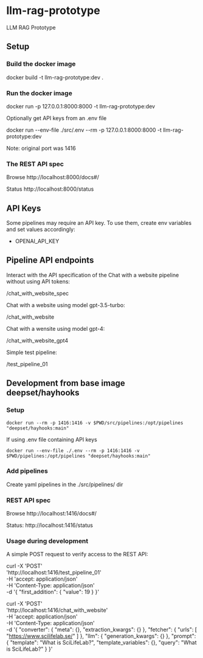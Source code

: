 # llm-rag-prototype
LLM RAG Prototype


## Setup

### Build the docker image

  docker build -t llm-rag-prototype:dev .

### Run the docker image

  docker run -p 127.0.0.1:8000:8000 -t llm-rag-prototype:dev

Optionally get API keys from an .env file

  docker run --env-file ./src/.env --rm -p 127.0.0.1:8000:8000 -t llm-rag-prototype:dev

Note: original port was 1416

### The REST API spec

Browse http://localhost:8000/docs#/

Status http://localhost:8000/status


## API Keys

Some pipelines may require an API key. To use them, create env variables and set values accordingly:

* OPENAI_API_KEY


## Pipeline API endpoints

Interact with the API specification of the Chat with a website pipeline without using API tokens:

  /chat_with_website_spec

Chat with a website using model gpt-3.5-turbo:

  /chat_with_website

Chat with a wensite using model gpt-4:

  /chat_with_website_gpt4

Simple test pipeline:

  /test_pipeline_01


## Development from base image deepset/hayhooks

### Setup

    docker run --rm -p 1416:1416 -v $PWD/src/pipelines:/opt/pipelines "deepset/hayhooks:main"

If using .env file containing API keys

    docker run --env-file ./.env --rm -p 1416:1416 -v $PWD/pipelines:/opt/pipelines "deepset/hayhooks:main"

### Add pipelines

Create yaml pipelines in the ./src/pipelines/ dir

### REST API spec

Browse  http://localhost:1416/docs#/

Status: http://localhost:1416/status


### Usage during development

A simple POST request to verify access to the REST API:

curl -X 'POST' \
  'http://localhost:1416/test_pipeline_01' \
  -H 'accept: application/json' \
  -H 'Content-Type: application/json' \
  -d '{
  "first_addition": {
    "value": 19
  }
}'


curl -X 'POST' \
  'http://localhost:1416/chat_with_website' \
  -H 'accept: application/json' \
  -H 'Content-Type: application/json' \
  -d '{
  "converter": {
    "meta": {},
    "extraction_kwargs": {}
  },
  "fetcher": {
    "urls": [
      "https://www.scilifelab.se/"
    ]
  },
  "llm": {
    "generation_kwargs": {}
  },
  "prompt": {
    "template": "What is SciLifeLab?",
    "template_variables": {},
    "query": "What is SciLifeLab?"
  }
}'
